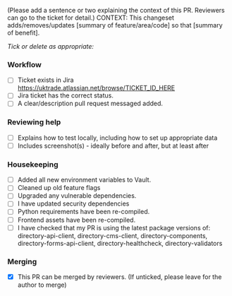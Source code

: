 (Please add a sentence or two explaining the context of this PR. Reviewers can go to the ticket for detail.)
CONTEXT: This changeset adds/removes/updates [summary of feature/area/code] so that [summary of benefit].

_Tick or delete as appropriate:_

### Workflow

- [ ] Ticket exists in Jira https://uktrade.atlassian.net/browse/TICKET_ID_HERE
- [ ] Jira ticket has the correct status.
- [ ] A clear/description pull request messaged added.

### Reviewing help

- [ ] Explains how to test locally, including how to set up appropriate data
- [ ] Includes screenshot(s) - ideally before and after, but at least after

### Housekeeping

- [ ] Added all new environment variables to Vault.
- [ ] Cleaned up old feature flags
- [ ] Upgraded any vulnerable dependencies.
- [ ] I have updated security dependencies
- [ ] Python requirements have been re-compiled.
- [ ] Frontend assets have been re-compiled.
- [ ] I have checked that my PR is using the latest package versions of: directory-api-client, directory-cms-client, directory-components, directory-forms-api-client, directory-healthcheck, directory-validators

### Merging

- [x] This PR can be merged by reviewers. (If unticked, please leave for the author to merge)
